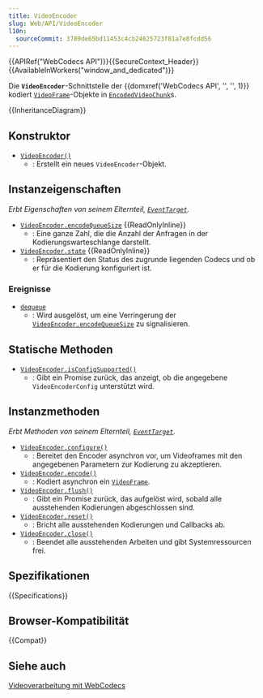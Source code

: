 ```yaml
---
title: VideoEncoder
slug: Web/API/VideoEncoder
l10n:
  sourceCommit: 3789de65bd11453c4cb24625723f81a7e8fcdd56
---
```


{{APIRef("WebCodecs API")}}{{SecureContext_Header}}{{AvailableInWorkers("window_and_dedicated")}}

Die **`VideoEncoder`**-Schnittstelle der {{domxref('WebCodecs API', '', '', 1)}} kodiert [`VideoFrame`](/de/docs/Web/API/VideoFrame)-Objekte in [`EncodedVideoChunk`](/de/docs/Web/API/EncodedVideoChunk)s.

{{InheritanceDiagram}}

## Konstruktor

- [`VideoEncoder()`](/de/docs/Web/API/VideoEncoder/VideoEncoder)
  - : Erstellt ein neues `VideoEncoder`-Objekt.

## Instanzeigenschaften

_Erbt Eigenschaften von seinem Elternteil, [`EventTarget`](/de/docs/Web/API/EventTarget)._

- [`VideoEncoder.encodeQueueSize`](/de/docs/Web/API/VideoEncoder/encodeQueueSize) {{ReadOnlyInline}}
  - : Eine ganze Zahl, die die Anzahl der Anfragen in der Kodierungswarteschlange darstellt.
- [`VideoEncoder.state`](/de/docs/Web/API/VideoEncoder/state) {{ReadOnlyInline}}
  - : Repräsentiert den Status des zugrunde liegenden Codecs und ob er für die Kodierung konfiguriert ist.

### Ereignisse

- [`dequeue`](/de/docs/Web/API/VideoEncoder/dequeue_event)
  - : Wird ausgelöst, um eine Verringerung der [`VideoEncoder.encodeQueueSize`](/de/docs/Web/API/VideoEncoder/encodeQueueSize) zu signalisieren.

## Statische Methoden

- [`VideoEncoder.isConfigSupported()`](/de/docs/Web/API/VideoEncoder/isConfigSupported_static)
  - : Gibt ein Promise zurück, das anzeigt, ob die angegebene `VideoEncoderConfig` unterstützt wird.

## Instanzmethoden

_Erbt Methoden von seinem Elternteil, [`EventTarget`](/de/docs/Web/API/EventTarget)._

- [`VideoEncoder.configure()`](/de/docs/Web/API/VideoEncoder/configure)
  - : Bereitet den Encoder asynchron vor, um Videoframes mit den angegebenen Parametern zur Kodierung zu akzeptieren.
- [`VideoEncoder.encode()`](/de/docs/Web/API/VideoEncoder/encode)
  - : Kodiert asynchron ein [`VideoFrame`](/de/docs/Web/API/VideoFrame).
- [`VideoEncoder.flush()`](/de/docs/Web/API/VideoEncoder/flush)
  - : Gibt ein Promise zurück, das aufgelöst wird, sobald alle ausstehenden Kodierungen abgeschlossen sind.
- [`VideoEncoder.reset()`](/de/docs/Web/API/VideoEncoder/reset)
  - : Bricht alle ausstehenden Kodierungen und Callbacks ab.
- [`VideoEncoder.close()`](/de/docs/Web/API/VideoEncoder/close)
  - : Beendet alle ausstehenden Arbeiten und gibt Systemressourcen frei.

## Spezifikationen

{{Specifications}}

## Browser-Kompatibilität

{{Compat}}

## Siehe auch

[Videoverarbeitung mit WebCodecs](https://developer.chrome.com/docs/web-platform/best-practices/webcodecs)
